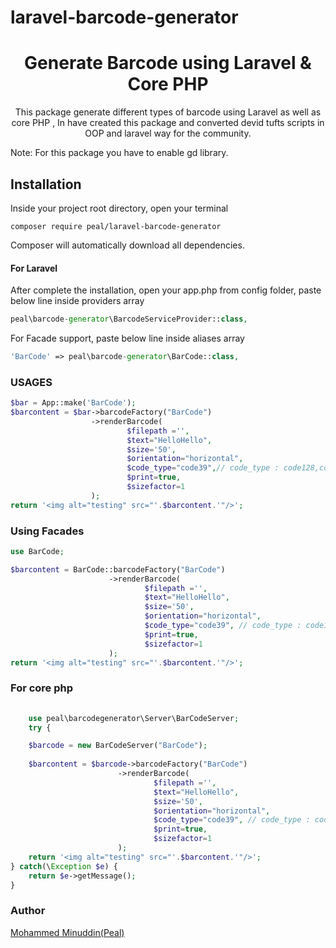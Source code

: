 # laravel-barcode-generator
<h1 align="center">Generate Barcode using Laravel & Core PHP</h1>

<p align="center">
This package generate different types of barcode using Laravel as well as core PHP , In have created this package and converted devid tufts scripts in OOP and laravel way for the community.

Note: For this package you have to enable gd library.
</p>

## Installation

Inside your project root directory, open your terminal

```shell
composer require peal/laravel-barcode-generator
```

Composer will automatically download all dependencies.

#### For Laravel

After complete the installation, open your app.php from config folder, paste below line inside providers array 

```php
peal\barcode-generator\BarcodeServiceProvider::class,
```

For Facade support, paste below line inside aliases array

```php
'BarCode' => peal\barcode-generator\BarCode::class,
```

### USAGES 

```php
$bar = App::make('BarCode');
$barcontent = $bar->barcodeFactory("BarCode")
                  ->renderBarcode(
                          $filepath ='', 
                          $text="HelloHello", 
                          $size='50', 
                          $orientation="horizontal", 
                          $code_type="code39",// code_type : code128,code39,code128b,code128a,code25,codabar 
                          $print=true, 
                          $sizefactor=1
                  );
return '<img alt="testing" src="'.$barcontent.'"/>';
```
### Using Facades

```php
use BarCode;

$barcontent = BarCode::barcodeFactory("BarCode")
                      ->renderBarcode(
                              $filepath ='', 
                              $text="HelloHello", 
                              $size='50', 
                              $orientation="horizontal", 
                              $code_type="code39", // code_type : code128,code39,code128b,code128a,code25,codabar 
                              $print=true, 
                              $sizefactor=1
                      );
return '<img alt="testing" src="'.$barcontent.'"/>';

```

### For core php
```php
    
    use peal\barcodegenerator\Server\BarCodeServer;
    try {

    $barcode = new BarCodeServer("BarCode");
        
    $barcontent = $barcode->barcodeFactory("BarCode")
                        ->renderBarcode(
                                $filepath ='', 
                                $text="HelloHello", 
                                $size='50', 
                                $orientation="horizontal", 
                                $code_type="code39", // code_type : code128,code39,code128b,code128a,code25,codabar 
                                $print=true, 
                                $sizefactor=1
                        );
    return '<img alt="testing" src="'.$barcontent.'"/>';
} catch(\Exception $e) {
    return $e->getMessage();
}
```

### Author

[Mohammed Minuddin(Peal)](https://moinshareidea.wordpress.com)

